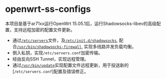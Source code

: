 # openwrt-ss-configs

本项目是基于ar71xx运行OpenWrt 15.05.1后，运行Shadowsocks-libev的高级配置，支持远程加密的配置文件更新。

- 通过[`/etc/servers`](https://github.com/gnu4cn/openwrt-ss-configs/blob/master/shadowsocks/etc/servers.conf)文件，及[`/etc/init.d/shadowsocks`](https://github.com/gnu4cn/openwrt-ss-configs/blob/master/shadowsocks/etc/init.d/shadowsocks), 配合[`/usr/bin/shadowsocks-firewall`](https://github.com/gnu4cn/openwrt-ss-configs/blob/master/shadowsocks/usr/bin/shadowsocks-firewall), 实现多线路并发负载均衡。
- 倒入私钥，实现`/etc/servers.conf`加密传输。
- 经由反向SSH Tunnel，实现远程管理。
- 通过[`/usr/bin/update`](https://github.com/gnu4cn/openwrt-ss-configs/blob/master/shadowsocks/usr/bin/update)实现配置文件远程更新，用于投送新的[`/etc/servers.conf`]配置及错误修正。

